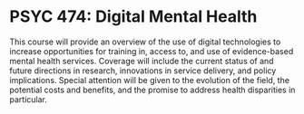 # PSYC 474: Digital Mental Health

This course will provide an overview of the use of digital technologies to increase opportunities for training in, access to, and use of evidence-based mental health services. Coverage will include the current status of and future directions in research, innovations in service delivery, and policy implications. Special attention will be given to the evolution of the field, the potential costs and benefits, and the promise to address health disparities in particular.